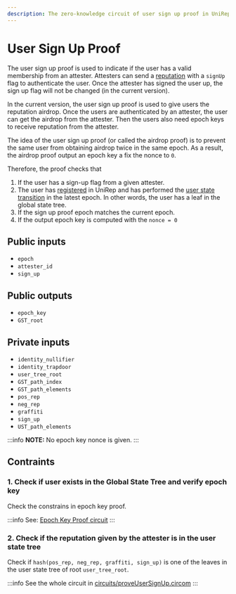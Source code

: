 ```yaml
---
description: The zero-knowledge circuit of user sign up proof in UniRep
---
```


# User Sign Up Proof

The user sign up proof is used to indicate if the user has a valid membership from an attester. Attesters can send a [reputation](../glossary/reputation.md) with a `signUp` flag to authenticate the user. Once the attester has signed the user up, the sign up flag will not be changed (in the current version).

In the current version, the user sign up proof is used to give users the reputation airdrop. Once the users are authenticated by an attester, the user can get the airdrop from the attester. Then the users also need epoch keys to receive reputation from the attester.

The idea of the user sign up proof (or called the airdrop proof) is to prevent the same user from obtaining airdrop twice in the same epoch. As a result, the airdrop proof output an epoch key a fix the nonce to `0`.

Therefore, the proof checks that

1. If the user has a sign-up flag from a given attester.
2. The user has [registered](../glossary/users-and-attesters#user) in UniRep and has performed the [user state transition](../glossary/user-state-transition.md) in the latest epoch. In other words, the user has a leaf in the global state tree.
3. If the sign up proof epoch matches the current epoch.
4. If the output epoch key is computed with the `nonce = 0`

## Public inputs

* `epoch`
* `attester_id`
* `sign_up`

## Public outputs

* `epoch_key`
* `GST_root`

## Private inputs

* `identity_nullifier`
* `identity_trapdoor`
* `user_tree_root`
* `GST_path_index`
* `GST_path_elements`
* `pos_rep`
* `neg_rep`
* `graffiti`
* `sign_up`
* `UST_path_elements`

:::info
**NOTE:** No epoch key nonce is given.
:::

## Contraints

### 1. Check if user exists in the Global State Tree and verify epoch key

Check the constrains in epoch key proof.

:::info
See: [Epoch Key Proof circuit](epoch-key-proof.md)
:::

### 2. Check if the reputation given by the attester is in the user state tree

Check if `hash(pos_rep, neg_rep, graffiti, sign_up)` is one of the leaves in the user state tree of root `user_tree_root`.

:::info
See the whole circuit in [circuits/proveUserSignUp.circom](https://github.com/Unirep/Unirep/blob/v1.0.1/packages/circuits/circuits/proveUserSignUp.circom)
:::
